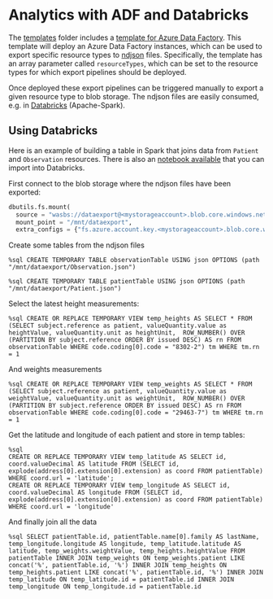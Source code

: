 # Analytics with ADF and Databricks

The [templates](../deploy/templates) folder includes a [template for Azure Data Factory](../deploy/templates/azuredeploy-adf.json). This template will deploy an Azure Data Factory instances, which can be used to export specific resource types to [ndjson](http://ndjson.org/) files. Specifically, the template has an array parameter called `resourceTypes`, which can be set to the resource types for which export pipelines should be deployed.

Once deployed these export pipelines can be triggered manually to export a given resource type to blob storage. The ndjson files are easily consumed, e.g. in [Databricks](https://azure.microsoft.com/en-us/services/databricks/) (Apache-Spark).

## Using Databricks

Here is an example of building a table in Spark that joins data from `Patient` and `Observation` resources. There is also an [notebook available](fhirnotebook.ipynb) that you can import into Databricks.

First connect to the blob storage where the ndjson files have been exported:

```python
dbutils.fs.mount(
  source = "wasbs://dataexport@<mystorageaccount>.blob.core.windows.net",
  mount_point = "/mnt/dataexport",
  extra_configs = {"fs.azure.account.key.<mystorageaccount>.blob.core.windows.net":"<mystoragekey>"})
```

Create some tables from the ndjson files

```
%sql CREATE TEMPORARY TABLE observationTable USING json OPTIONS (path "/mnt/dataexport/Observation.json")
```

```
%sql CREATE TEMPORARY TABLE patientTable USING json OPTIONS (path "/mnt/dataexport/Patient.json")
```

Select the latest height measurements:

```
%sql CREATE OR REPLACE TEMPORARY VIEW temp_heights AS SELECT * FROM (SELECT subject.reference as patient, valueQuantity.value as heightValue, valueQuantity.unit as heightUnit,  ROW_NUMBER() OVER (PARTITION BY subject.reference ORDER BY issued DESC) AS rn FROM observationTable WHERE code.coding[0].code = "8302-2") tm WHERE tm.rn = 1
```

And weights measurements

```
%sql CREATE OR REPLACE TEMPORARY VIEW temp_weights AS SELECT * FROM (SELECT subject.reference as patient, valueQuantity.value as weightValue, valueQuantity.unit as weightUnit,  ROW_NUMBER() OVER (PARTITION BY subject.reference ORDER BY issued DESC) AS rn FROM observationTable WHERE code.coding[0].code = "29463-7") tm WHERE tm.rn = 1
```

Get the latitude and longitude of each patient and store in temp tables:

```
%sql 
CREATE OR REPLACE TEMPORARY VIEW temp_latitude AS SELECT id, coord.valueDecimal AS latitude FROM (SELECT id, explode(address[0].extension[0].extension) as coord FROM patientTable) WHERE coord.url = 'latitude';
CREATE OR REPLACE TEMPORARY VIEW temp_longitude AS SELECT id, coord.valueDecimal AS longitude FROM (SELECT id, explode(address[0].extension[0].extension) as coord FROM patientTable) WHERE coord.url = 'longitude'
```

And finally join all the data

```
%sql SELECT patientTable.id, patientTable.name[0].family AS lastName, temp_longitude.longitude AS longitude, temp_latitude.latitude AS latitude, temp_weights.weightValue, temp_heights.heightValue FROM patientTable INNER JOIN temp_weights ON temp_weights.patient LIKE concat('%', patientTable.id, '%') INNER JOIN temp_heights ON temp_heights.patient LIKE concat('%', patientTable.id, '%') INNER JOIN temp_latitude ON temp_latitude.id = patientTable.id INNER JOIN temp_longitude ON temp_longitude.id = patientTable.id
```

